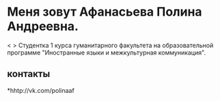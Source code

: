 # Меня зовут Афанасьева Полина Андреевна.
< >
 Студентка 1 курса гуманитарного факультета на образовательной программе "Иностранные языки и межкультурная коммуникация". 
 ## контакты 
 *hhtp://vk.com/polinaaf
